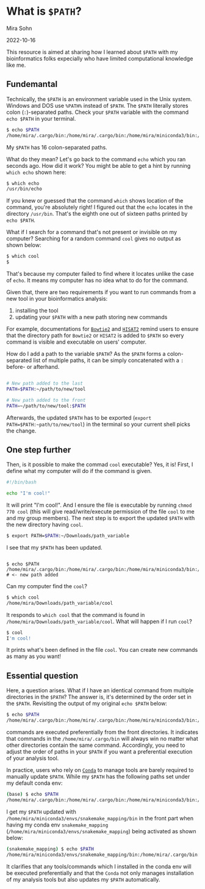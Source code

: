 # What is `$PATH`?

Mira Sohn

2022-10-16

This resource is aimed at sharing how I learned about `$PATH` with my bioinformatics folks expecially who have limited computational knowledge like me.


## Fundemantal


Technically, the `$PATH` is an environment variable used in the Unix system. Windows and DOS use `%PATH%` instead of `$PATH`. The `$PATH` literally stores colon (`:`)-separated paths. Check your `$PATH` variable with the command `echo $PATH` in your terminal. 

```bash
$ echo $PATH
/home/mira/.cargo/bin:/home/mira/.cargo/bin:/home/mira/miniconda3/bin:/home/mira/miniconda3/condabin:/usr/local/sbin:/usr/local/bin:/usr/sbin:/usr/bin:/sbin:/bin:/usr/games:/usr/local/games:/snap/bin:/home/mira/opt/bin:/home/mira/miniconda3/bin:/home/mira/miniconda3/bin:/home/mira/.fzf/bin
```

My `$PATH` has 16 colon-separated paths.

What do they mean? Let's go back to the command `echo` which you ran seconds ago. How did it work? You might be able to get a hint by running `which echo` shown here:


```bash
$ which echo
/usr/bin/echo
```

If you knew or guessed that the command `which` shows location of the command, you're absolutely right! I figured out that the `echo` locates in the directory `/usr/bin`. That's the eighth one out of sixteen paths printed by `echo $PATH`.

What if I search for a command that's not present or invisible on my computer? Searching for a random command `cool` gives no output as shown below:

```bash
$ which cool
$
```

That's because my computer failed to find where it locates unlike the case of `echo`. It means my computer has no idea what to do for the command.

Given that, there are two requirements if you want to run commands from a new tool in your bioinformatics analysis:

1) installing the tool
2) updating your `$PATH` with a new path storing new commands


For example, documentations for [`Bowtie2`](https://bowtie-bio.sourceforge.net/bowtie2/manual.shtml#building-from-source) and [`HISAT2`](http://daehwankimlab.github.io/hisat2/manual/) remind users to ensure that the directory path for `Bowtie2` or `HISAT2` is added to `$PATH` so every command is visible and executable on users' computer. 


How do I add a path to the variable `$PATH`? As the `$PATH` forms a colon-separated list of multiple paths, it can be simply concatenated with a `:` before- or afterhand.

```bash

# New path added to the last
PATH=$PATH:~/path/to/new/tool

# New path added to the front
PATH=~/path/to/new/tool:$PATH
```


Afterwards, the updated `$PATH` has to be exported (`export PATH=$PATH:~path/to/new/tool`) in the terminal so your current shell picks the change.


## One step further


Then, is it possible to make the commad `cool` executable? Yes, it is! First, I define what my computer will do if the command is given.

```bash
#!/bin/bash

echo "I'm cool!"
```

It will print "I'm cool!". And I ensure the file is executable by running `chmod 770 cool` (this will give read/write/execute permission of the file `cool` to me and my group members). The next step is to export the updated `$PATH` with the new directory having `cool`.


```bash
$ export PATH=$PATH:~/Downloads/path_variable
```

I see that my `$PATH` has been updated. 



```

$ echo $PATH
/home/mira/.cargo/bin:/home/mira/.cargo/bin:/home/mira/miniconda3/bin:/home/mira/miniconda3/condabin:/usr/local/sbin:/usr/local/bin:/usr/sbin:/usr/bin:/sbin:/bin:/usr/games:/usr/local/games:/snap/bin:/home/mira/opt/bin:/home/mira/miniconda3/bin:/home/mira/miniconda3/bin:/home/mira/.fzf/bin:/home/mira/Downloads/path_variable   # <- new path added

```

Can my computer find the `cool`?

```bash
$ which cool
/home/mira/Downloads/path_variable/cool
```

It responds to `which cool` that the command is found in `/home/mira/Downloads/path_variable/cool`. What will happen if I run `cool`?

```bash
$ cool
I'm cool!
```

It prints what's been defined in the file `cool`. You can create new commands as many as you want!


## Essential question


Here, a question arises. What if I have an identical command from multiple directories in the `$PATH`? The answer is, it's determined by the order set in the `$PATH`. Revisiting the output of my original `echo $PATH` below:

```bash
$ echo $PATH
/home/mira/.cargo/bin:/home/mira/.cargo/bin:/home/mira/miniconda3/bin:/home/mira/miniconda3/condabin:/usr/local/sbin:/usr/local/bin:/usr/sbin:/usr/bin:/sbin:/bin:/usr/games:/usr/local/games:/snap/bin:/home/mira/opt/bin:/home/mira/miniconda3/bin:/home/mira/miniconda3/bin:/home/mira/.fzf/bin
```


commands are executed preferentially from the front directories. It indicates that commands in the `/home/mira/.cargo/bin` will always win no matter what other directories contain the same command. Accordingly, you need to adjust the order of paths in your `$PATH` if you want a preferential execution of your analysis tool.


In practice, users who rely on [`Conda`](https://docs.conda.io/en/latest/) to manage tools are barely required to manually update `$PATH`. While my `$PATH` has the following paths set under my default conda env:

```bash
(base) $ echo $PATH
/home/mira/.cargo/bin:/home/mira/.cargo/bin:/home/mira/miniconda3/bin:/home/mira/miniconda3/condabin:/usr/local/sbin:/usr/local/bin:/usr/sbin:/usr/bin:/sbin:/bin:/usr/games:/usr/local/games:/snap/bin:/home/mira/opt/bin:/home/mira/miniconda3/bin:/home/mira/miniconda3/bin:/home/mira/.fzf/bin
```


I get my `$PATH` updated with `/home/mira/miniconda3/envs/snakemake_mapping/bin` in the front part when having my conda env `snakemake_mapping` (`/home/mira/miniconda3/envs/snakemake_mapping`) being activated as shown below:


```bash
(snakemake_mapping) $ echo $PATH
/home/mira/miniconda3/envs/snakemake_mapping/bin:/home/mira/.cargo/bin:/home/mira/.cargo/bin:/home/mira/miniconda3/bin:/home/mira/miniconda3/condabin:/usr/local/sbin:/usr/local/bin:/usr/sbin:/usr/bin:/sbin:/bin:/usr/games:/usr/local/games:/snap/bin:/home/mira/opt/bin:/home/mira/miniconda3/bin:/home/mira/miniconda3/bin:/home/mira/.fzf/bin
```


It clarifies that any tools/commands which I installed in the conda env will be executed preferentially and that the `Conda` not only manages installation of my analysis tools but also updates my `$PATH` automatically.


